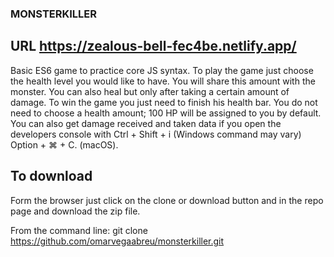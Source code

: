 ### MONSTERKILLER

## URL https://zealous-bell-fec4be.netlify.app/

Basic ES6 game to practice core JS syntax. To play the game just choose the health level you would like to have. You will share this amount with the monster. You can also heal but only after taking a certain amount of damage. To win the game you just need to finish his health bar. You do not need to choose a health amount; 100 HP will be assigned to you by default.
You can also get damage received and taken data if you open the developers console with Ctrl + Shift + i (Windows command may vary) Option + ⌘ + C. (macOS).

## To download

Form the browser just click on the clone or download button and in the repo page and download the zip file.

From the command line: git clone https://github.com/omarvegaabreu/monsterkiller.git
